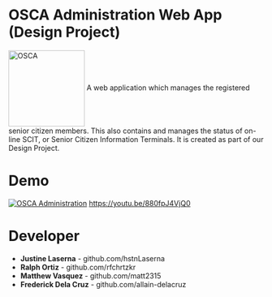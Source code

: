 # OSCA Administration Web App (Design Project)
<img src="https://user-images.githubusercontent.com/42314281/109276946-9dcbdf00-7851-11eb-9d85-b8ba567e2190.png" align="center" width="150" alt="OSCA">
A web application which  manages the registered senior  citizen members. This also  contains and manages the  status of on-line SCIT, or  Senior Citizen Information  Terminals. It is created as part of our Design Project. 

# Demo
[![OSCA Administration](https://img.youtube.com/vi/880fpJ4VjQ0/0.jpg)](https://www.youtube.com/watch?v=880fpJ4VjQ0)
https://youtu.be/880fpJ4VjQ0

# Developer
* **Justine Laserna** - github.com/hstnLaserna
* **Ralph Ortiz** - github.com/rfchrtzkr
* **Matthew Vasquez** - github.com/matt2315
* **Frederick Dela Cruz** - github.com/allain-delacruz

 
